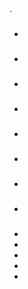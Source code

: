 ## 

 [](https://blog.jeedom.com/jeedom-partenaire/)  [](https://community.jeedom.com/)  [](https://market.jeedom.com).

### 

- [](/es_ES/dev/tutorial_plugin)

- [](/es_ES/dev/Icone_de_plugin)
- [](/es_ES/dev/structure_info_json)
- [](/es_ES/dev/documentation_plugin)
- [](/es_ES/dev/publication_plugin)
- [](/es_ES/dev/widget_plugin)
- [](/es_ES/dev/plugin_template)
- [](/es_ES/dev/daemon_plugin)

### 

- [](/es_ES/dev/core4.4)
- [](/es_ES/dev/core4.3)
- [](/es_ES/dev/core4.2)
- [](/es_ES/dev/core4.1)
- [](/es_ES/dev/core4.0)